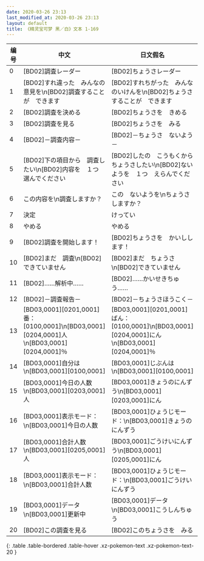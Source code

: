 ```yaml
---
date: 2020-03-26 23:13
last_modified_at: 2020-03-26 23:13
layout: default
title: 《精灵宝可梦 黑／白》文本 1-169
---
```

| 编号 | 中文 | 日文假名 | 日文汉字 |
| ---- | ---- | ---- | --- |
| 0 | [BD02]調査レーダー | [BD02]ちょうさレーダー | [BD02]調査レーダー |
| 1 | [BD02]すれ違った　みんなの意見を\n[BD02]調査することが　できます | [BD02]すれちがった　みんなのいけんを\n[BD02]ちょうさすることが　できます | [BD02]すれ違った　みんなの意見を\n[BD02]調査することが　できます |
| 2 | [BD02]調査を決める | [BD02]ちょうさを　きめる | [BD02]調査を決める |
| 3 | [BD02]調査を見る | [BD02]ちょうさを　みる | [BD02]調査を見る |
| 4 | [BD02]－調査内容－ | [BD02]－ちょうさ　ないよう－ | [BD02]－調査内容－ |
| 5 | [BD02]下の項目から　調査したい\n[BD02]内容を　１つ　選んでください | [BD02]したの　こうもくから　ちょうさしたい\n[BD02]ないようを　１つ　えらんでください | [BD02]下の項目から　調査したい\n[BD02]内容を　１つ　選んでください |
| 6 | この内容を\n調査しますか？ | この　ないようを\nちょうさ　しますか？ | この内容を\n調査しますか？ |
| 7 | 決定 | けってい | 決定 |
| 8 | やめる | やめる | やめる |
| 9 | [BD02]調査を開始します！ | [BD02]ちょうさを　かいしします！ | [BD02]調査を開始します！ |
| 10 | [BD02]まだ　調査\n[BD02]できていません | [BD02]まだ　ちょうさ\n[BD02]できていません | [BD02]まだ　調査\n[BD02]できていません |
| 11 | [BD02]……解析中…… | [BD02]……かいせきちゅう…… | [BD02]……解析中…… |
| 12 | [BD02]－調査報告－ | [BD02]－ちょうさほうこく－ | [BD02]－調査報告－ |
| 13 | [BD03,0001][0201,0001]番：[0100,0001]\n[BD03,0001][0204,0001]人\n[BD03,0001][0204,0001]％ | [BD03,0001][0201,0001]ばん：[0100,0001]\n[BD03,0001][0204,0001]にん\n[BD03,0001][0204,0001]％ | [BD03,0001][0201,0001]番：[0100,0001]\n[BD03,0001][0204,0001]人\n[BD03,0001][0204,0001]％ |
| 14 | [BD03,0001]自分は\n[BD03,0001][0100,0001] | [BD03,0001]じぶんは\n[BD03,0001][0100,0001] | [BD03,0001]自分は\n[BD03,0001][0100,0001] |
| 15 | [BD03,0001]今日の人数\n[BD03,0001][0203,0001]人 | [BD03,0001]きょうのにんずう\n[BD03,0001][0203,0001]にん | [BD03,0001]今日の人数\n[BD03,0001][0203,0001]人 |
| 16 | [BD03,0001]表示モード：\n[BD03,0001]今日の人数 | [BD03,0001]ひょうじモード：\n[BD03,0001]きょうのにんずう | [BD03,0001]表示モード：\n[BD03,0001]今日の人数 |
| 17 | [BD03,0001]合計人数\n[BD03,0001][0205,0001]人 | [BD03,0001]ごうけいにんずう\n[BD03,0001][0205,0001]にん | [BD03,0001]合計人数\n[BD03,0001][0205,0001]人 |
| 18 | [BD03,0001]表示モード：\n[BD03,0001]合計人数 | [BD03,0001]ひょうじモード：\n[BD03,0001]ごうけいにんずう | [BD03,0001]表示モード：\n[BD03,0001]合計人数 |
| 19 | [BD03,0001]データ\n[BD03,0001]更新中 | [BD03,0001]データ\n[BD03,0001]こうしんちゅう | [BD03,0001]データ\n[BD03,0001]更新中 |
| 20 | [BD02]この調査を見る | [BD02]このちょうさを　みる | [BD02]この調査を見る |
{: .table .table-bordered .table-hover .xz-pokemon-text .xz-pokemon-text-20 }